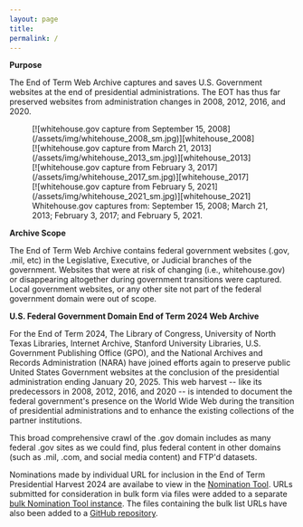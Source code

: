 ```yaml
---
layout: page
title: 
permalink: /
---
```


**Purpose**

The End of Term Web Archive captures and saves U.S. Government websites at the end of
presidential administrations. The EOT has thus far preserved websites from
administration changes in 2008, 2012, 2016, and 2020.

<figure>
  <div id="first" class="divSquare">
    <span markdown="1">
     [![whitehouse.gov capture from September 15, 2008](/assets/img/whitehouse_2008_sm.jpg)][whitehouse_2008]
    </span>
  </div>
  <div id="second" class="divSquare">
    <span markdown="1">
     [![whitehouse.gov capture from March 21, 2013](/assets/img/whitehouse_2013_sm.jpg)][whitehouse_2013]
    </span>
  </div>
  <div style='clear:both'></div>
  <div id="third" class="divSquare">
    <span markdown="1">
     [![whitehouse.gov capture from February 3, 2017](/assets/img/whitehouse_2017_sm.jpg)][whitehouse_2017]
    </span>
  </div>
  <div id="fourth" class="divSquare">
    <span markdown="1">
     [![whitehouse.gov capture from February 5, 2021](/assets/img/whitehouse_2021_sm.jpg)][whitehouse_2021]
    </span>
  </div>
  <figcaption>Whitehouse.gov captures from: September 15, 2008; March 21, 2013; February 3, 2017; and February 5, 2021.</figcaption>
</figure>


**Archive Scope**

The End of Term Web Archive contains federal government websites (.gov, .mil, etc) in the
Legislative, Executive, or Judicial branches of the government. Websites that were at risk of
changing (i.e., whitehouse.gov) or disappearing altogether during government transitions were
captured. Local government websites, or any other site not part of the federal government domain
were out of scope.

**U.S. Federal Government Domain End of Term 2024 Web Archive**

For the End of Term 2024, The Library of Congress, University of North Texas Libraries,
Internet Archive, Stanford University Libraries, U.S. Government Publishing Office (GPO), and the
National Archives and Records Administration (NARA) have joined efforts again to preserve public
United States Government websites at the conclusion of the presidential administration ending
January 20, 2025. This web harvest -- like its predecessors in 2008, 2012, 2016, and 2020 -- is
intended to document the federal government's presence on the World Wide Web during the transition
of presidential administrations and to enhance the existing collections of the partner institutions.

This broad comprehensive crawl of the .gov domain includes as many federal .gov sites as we
could find, plus federal content in other domains (such as .mil, .com, and social media content)
and FTP'd datasets.

Nominations made by individual URL for inclusion in the End of Term Presidential Harvest 2024
are availabe to view in the [Nomination Tool][human_nominated].
URLs submitted for consideration in bulk form via files were added to a separate
[bulk Nomination Tool instance][bulk_nominated]. The files containing the bulk list URLs
have also been added to a [GitHub repository][eot2024_github]. 

[whitehouse_2008]: https://web.archive.org/web/20080915222725/whitehouse.gov/
[whitehouse_2013]: https://web.archive.org/web/20130321060955/http://www.whitehouse.gov/
[whitehouse_2017]: https://web.archive.org/web/20170223093706/http://whitehouse.gov/
[whitehouse_2021]: https://web.archive.org/web/20210205010409/https://www.whitehouse.gov/
[human_nominated]: https://digital2.library.unt.edu/nomination/eth2024/
[bulk_nominated]: https://digital2.library.unt.edu/nomination/eth2024_bulk/
[eot2024_github]: https://github.com/end-of-term/eot2024/
